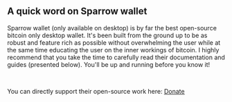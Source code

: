 ## A quick word on Sparrow wallet

Sparrow wallet (only available on desktop) is by far the best open-source bitcoin only desktop wallet. 
It's been built from the ground up to be as robust and feature rich as possible without overwhelming the user while at the 
same time educating the user on the inner workings of bitcoin. I highly recommend that you take the time to carefully
read their documentation and guides (presented below). You'll be up and running before you know it!

&nbsp;

You can directly support their open-source work here: <ins><a href="https://sparrowwallet.com/donate/" target="_blank" rel="noopener noreferrer">Donate</a></ins>

